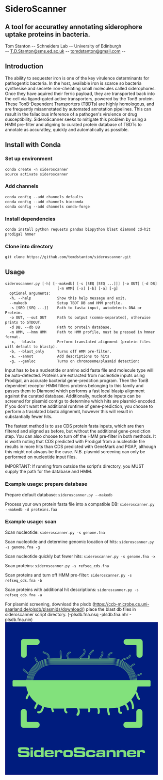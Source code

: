 # SideroScanner
## A tool for accuratley annotating siderophore uptake proteins in bacteria.
Tom Stanton -- Schneiders Lab -- University of Edinburgh  
-- T.D.Stanton@sms.ed.ac.uk -- tomdstanton@gmail.com --

## Introduction
The ability to sequester iron is one of the key virulence determinants for 
pathogentic bacteria. In the host, available iron is scarce so bacteria 
synthesise and secrete iron-chelating small molecules called siderophores.
Once they have aquired their ferric payload, they are transported back into 
the cell via ligand-gated active transporters, powered by the TonB protein.
These TonB-Dependent Transporters (TBDTs) are highly homologous, and are 
frequently misannotated by automated annotation pipelines. This can result in
the fallacious inference of a pathogen's virulence or drug susceptibility.
SideroScanner seeks to mitigate this problem by using a HMM pre-filter and
aligning to curated protein database of TBDTs to annotate as accuratley,
quickly and automatically as possible.

## Install with Conda
### Set up environment
```
conda create -n sideroscanner
source activate sideroscanner
```
### Add channels
```
conda config --add channels defaults
conda config --add channels bioconda
conda config --add channels conda-forge
```
### Install dependencies
```
conda install python requests pandas biopython blast diamond cd-hit prodigal hmmer
```
### Clone into directory
```
git clone https://github.com/tomdstanton/sideroscanner.git
```
## Usage
```
sideroscanner.py [-h] [--makedb] [-s [SEQ [SEQ ...]]] [-o OUT] [-d DB]
                        [-m HMM] [-x] [-b] [-a] [-g]
  optional arguments:
  -h, --help            Show this help message and exit.
  --makedb              Setup TBDT DB and HMM profile.
  -s [SEQ [SEQ ...]]    Path to fasta input, autodetects DNA or Protein.
  -o OUT, --out OUT     Path to output (comma-separated), otherwise prints to STDOUT.
  -d DB, --db DB        Path to protein database.
  -m HMM, --hmm HMM     Path to HMM profile, must be pressed in hmmer format.
  -x, --blastx          Perform translated alignment (protein files will default to blastp).
  -b, --blast_only      Turns off HMM pre-filter.
  -a, --annot           Add descriptions to hits
  -g, --genloc          Turns on chromosome/plasmid detection: 
```
Input has to be a nucleotide or amino acid fasta file and molecule type will be auto-detected.
Proteins are extracted from nucleotide inputs using Prodigal, an accurate bacterial gene-predction program.
Then the TonB dependent receptor HMM filters proteins belonging to this family and passes them to Diamond
which performs a fast local blastp alignment against the curated database. Additionally, nucleotide
inputs can be screened for plasmid contigs to determine which hits are plasmid-encoded.
If you don't want the additional runtime of gene-prediction, you choose to perform a trasnlated blastx
alignemnt, however this will result in substantially fewer hits.

The fastest method is to use CDS protein fasta inputs, which are then filtered and aligned as before,
but without the additional gene-prediction step. You can also choose to turn off the HMM pre-filter in
both methods. It is worth noting that CDS predicted with Prodigal from a nucleotide file results in
more hits than CDS predicted with GeneMark and PGAP, although this might not always be the case.
N.B. plasmid screening can only be performed on nucleotide input files.

IMPORTANT: If running from outside the script's directory, you MUST supply the path for the database
and HMM.

### Example usage: prepare database
Prepare default database: ```sideroscanner.py --makedb```

Process your own protein fasta file into a compatible DB: ```sideroscanner.py --makedb -d proteins.faa```

### Example usage: scan
Scan nucleotide: ```sideroscanner.py -s genome.fna```

Scan nucleotide and determine genomic location of hits: ```sideroscanner.py -s genome.fna -g```

Scan nucleotide quickly but fewer hits: ```sideroscanner.py -s genome.fna -x```

Scan proteins: ```sideroscanner.py -s refseq_cds.fna```

Scan proteins and turn off HMM pre-filter: ```sideroscanner.py -s refseq_cds.fna -b```

Scan proteins with additional hit descriptions: ```sideroscanner.py -s refseq_cds.fna -a```

For plasmid screening, download the plsdb (https://ccb-microbe.cs.uni-saarland.de/plsdb/plasmids/download/) 
place the blast db files in sideroscanner script directory.
(-plsdb.fna.nsq
-plsdb.fna.nhr
-plsdb.fna.nin)
![Image](https://github.com/tomdstanton/sideroscanner/blob/master/sideroscanner.png)
